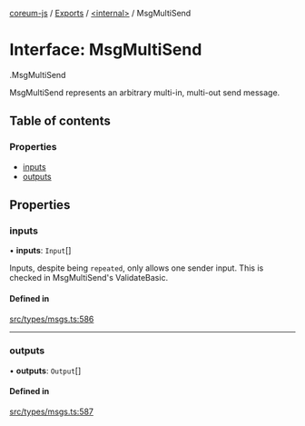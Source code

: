 [coreum-js](../README.md) / [Exports](../modules.md) / [<internal\>](../modules/internal_.md) / MsgMultiSend

# Interface: MsgMultiSend

[<internal>](../modules/internal_.md).MsgMultiSend

MsgMultiSend represents an arbitrary multi-in, multi-out send message.

## Table of contents

### Properties

- [inputs](internal_.MsgMultiSend.md#inputs)
- [outputs](internal_.MsgMultiSend.md#outputs)

## Properties

### inputs

• **inputs**: `Input`[]

Inputs, despite being `repeated`, only allows one sender input. This is
checked in MsgMultiSend's ValidateBasic.

#### Defined in

[src/types/msgs.ts:586](https://github.com/PyramydLabs/coreum-js/blob/1b17c7f/src/types/msgs.ts#L586)

___

### outputs

• **outputs**: `Output`[]

#### Defined in

[src/types/msgs.ts:587](https://github.com/PyramydLabs/coreum-js/blob/1b17c7f/src/types/msgs.ts#L587)
